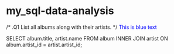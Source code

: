 # my_sql-data-analysis

/* .Q1 List all albums along with their artists. */
<span style="color: blue;">This is blue text</span>

SELECT album.title, artist.name
FROM album
INNER JOIN
artist ON album.artist_id = artist.artist_id;

